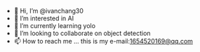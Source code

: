 - 👋 Hi, I’m @ivanchang30
- 👀 I’m interested in AI
- 🌱 I’m currently learning yolo
- 💞️ I’m looking to collaborate on object detection
- 📫 How to reach me ...
this is my e-mail:1654520169@qq.com


<!---
ivanchang30/ivanchang30 is a ✨ special ✨ repository because its `README.md` (this file) appears on your GitHub profile.
You can click the Preview link to take a look at your changes.
--->
